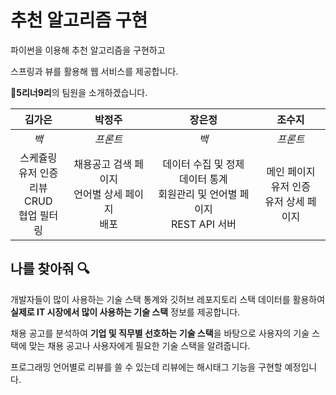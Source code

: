 # 추천 알고리즘 구현

파이썬을 이용해 추천 알고리즘을 구현하고

스프링과 뷰를 활용해 웹 서비스를 제공합니다.

:feet: ​**5리너9리**의 팀원을 소개하겠습니다.

|                         김가은                          |                         박정주                         |                            장은정                            |                      조수지                      |
| :-----------------------------------------------------: | :----------------------------------------------------: | :----------------------------------------------------------: | :----------------------------------------------: |
|                          *백*                           |                        *프론트*                        |                             *백*                             |                     *프론트*                     |
| 스케쥴링<br />유저 인증<br />리뷰 CRUD<br />협업 필터링 | 채용공고 검색 페이지<br />언어별 상세 페이지<br />배포 | 데이터 수집 및 정제<br />데이터 통계<br />회원관리 및 언어별 페이지<br />REST API 서버<br /> | 메인 페이지<br />유저 인증<br />유저 상세 페이지 |



## 나를 찾아줘 :mag:

개발자들이 많이 사용하는 기술 스택 통계와 깃허브 레포지토리 스택 데이터를 활용하여 **실제로 IT 시장에서 많이 사용하는 기술 스택** 정보를 제공합니다.

채용 공고를 분석하여 **기업 및 직무별 선호하는 기술 스택**을 바탕으로 사용자의 기술 스택에 맞는 채용 공고나 사용자에게 필요한 기술 스택을 알려줍니다.

프로그래밍 언어별로 리뷰를 쓸 수 있는데 리뷰에는 해시태그 기능을 구현할 예정입니다.

